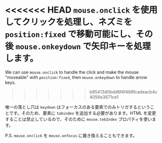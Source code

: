 
<<<<<<< HEAD
`mouse.onclick` を使用してクリックを処理し、ネズミを `position:fixed` で移動可能にし、その後 `mouse.onkeydown` で矢印キーを処理します。
=======
We can use `mouse.onclick` to handle the click and make the mouse "moveable" with `position:fixed`, then `mouse.onkeydown` to handle arrow keys.
>>>>>>> b85413d0bdd6f4f468fcadeacb4c4056e3671ce1

唯一の落とし穴は `keydown` はフォーカスのある要素でのみトリガするということです。そのため、要素に `tabindex` を追加する必要があります。HTML を変更することは禁止しているので、そのために `mouse.tebIndex` プロパティを使います。

P.S. `mouse.onclick` を `mouse.onfocus` に置き換えることもできます。
